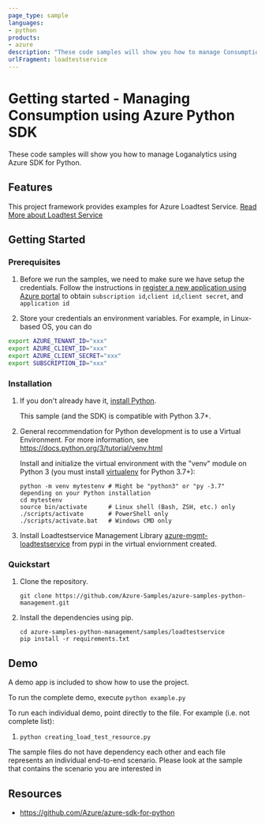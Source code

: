 ```yaml
---
page_type: sample
languages:
- python
products:
- azure
description: "These code samples will show you how to manage Consumption using Azure SDK for Python."
urlFragment: loadtestservice
---
```


# Getting started - Managing Consumption using Azure Python SDK

These code samples will show you how to manage Loganalytics using Azure SDK for Python.

## Features

This project framework provides examples for Azure Loadtest Service. [Read More about Loadtest Service](https://learn.microsoft.com/azure/load-testing/overview-what-is-azure-load-testing)
## Getting Started

### Prerequisites

1. Before we run the samples, we need to make sure we have setup the credentials. Follow the instructions in [register a new application using Azure portal](https://docs.microsoft.com/en-us/azure/active-directory/develop/howto-create-service-principal-portal) to obtain `subscription id`,`client id`,`client secret`, and `application id`

2. Store your credentials an environment variables.
For example, in Linux-based OS, you can do
```bash
export AZURE_TENANT_ID="xxx"
export AZURE_CLIENT_ID="xxx"
export AZURE_CLIENT_SECRET="xxx"
export SUBSCRIPTION_ID="xxx"
```

### Installation

1.  If you don't already have it, [install Python](https://www.python.org/downloads/).

    This sample (and the SDK) is compatible with Python 3.7+.

2.  General recommendation for Python development is to use a Virtual Environment.
    For more information, see https://docs.python.org/3/tutorial/venv.html

    Install and initialize the virtual environment with the "venv" module on Python 3 (you must install [virtualenv](https://pypi.python.org/pypi/virtualenv) for Python 3.7+):

    ```
    python -m venv mytestenv # Might be "python3" or "py -3.7" depending on your Python installation
    cd mytestenv
    source bin/activate      # Linux shell (Bash, ZSH, etc.) only
    ./scripts/activate       # PowerShell only
    ./scripts/activate.bat   # Windows CMD only
    ```
3. Install Loadtestservice Management Library [azure-mgmt-loadtestservice](https://pypi.org/project/azure-mgmt-loadtestservice/) from pypi in the virtual enviornment created.

### Quickstart

1.  Clone the repository.

    ```
    git clone https://github.com/Azure-Samples/azure-samples-python-management.git
    ```

2.  Install the dependencies using pip.

    ```
    cd azure-samples-python-management/samples/loadtestservice
    pip install -r requirements.txt
    ```

## Demo

A demo app is included to show how to use the project.

To run the complete demo, execute `python example.py`

To run each individual demo, point directly to the file. For example (i.e. not complete list):

1. `python creating_load_test_resource.py`


The sample files do not have dependency each other and each file represents an individual end-to-end scenario. Please look at the sample that contains the scenario you are interested in

## Resources

- https://github.com/Azure/azure-sdk-for-python

